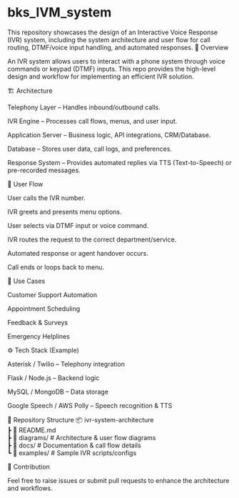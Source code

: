# bks_IVM_system
This repository showcases the design of an Interactive Voice Response (IVR) system, including the system architecture and user flow for call routing, DTMF/voice input handling, and automated responses.
📌 Overview

An IVR system allows users to interact with a phone system through voice commands or keypad (DTMF) inputs. This repo provides the high-level design and workflow for implementing an efficient IVR solution.

🏗️ Architecture

Telephony Layer – Handles inbound/outbound calls.

IVR Engine – Processes call flows, menus, and user input.

Application Server – Business logic, API integrations, CRM/Database.

Database – Stores user data, call logs, and preferences.

Response System – Provides automated replies via TTS (Text-to-Speech) or pre-recorded messages.

🔄 User Flow

User calls the IVR number.

IVR greets and presents menu options.

User selects via DTMF input or voice command.

IVR routes the request to the correct department/service.

Automated response or agent handover occurs.

Call ends or loops back to menu.

🚀 Use Cases

Customer Support Automation

Appointment Scheduling

Feedback & Surveys

Emergency Helplines

⚙️ Tech Stack (Example)

Asterisk / Twilio – Telephony integration

Flask / Node.js – Backend logic

MySQL / MongoDB – Data storage

Google Speech / AWS Polly – Speech recognition & TTS

📂 Repository Structure
📦 ivr-system-architecture  
 ┣ 📜 README.md  
 ┣ 📁 diagrams/       # Architecture & user flow diagrams  
 ┣ 📁 docs/           # Documentation & call flow details  
 ┗ 📁 examples/       # Sample IVR scripts/configs  

📢 Contribution

Feel free to raise issues or submit pull requests to enhance the architecture and workflows.
